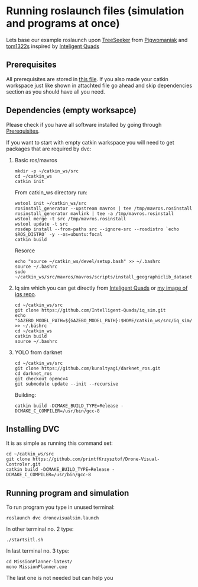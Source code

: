 # Running roslaunch files (simulation and programs at once)

Lets base our example roslaunch upon [TreeSeeker](https://github.com/Pigwomaniak/tree_seeker) from [Pigwomaniak](https://github.com/Pigwomaniak) and [tom1322s](https://github.com/tom1322s) inspired by [Inteligent Quads](https://github.com/Intelligent-Quads)

  

## Prerequisites

All prerequisites are stored in [this file](prerequisites.md).
If you also made your catkin workspace just like shown in attachted file go ahead and skip dependencies section as you should have all you need.

## Dependencies (empty worksapce)

Please check if you have all software installed by going through [Prerequisites](#prerequisites).

If you want to start with empty catkin warkspace you will need to get packages that are required by dvc:
1. Basic ros/mavros  
    
    ```
    mkdir -p ~/catkin_ws/src
    cd ~/catkin_ws
    catkin init
    ```

    From catkin_ws directory run:

    ```
    wstool init ~/catkin_ws/src
    rosinstall_generator --upstream mavros | tee /tmp/mavros.rosinstall
    rosinstall_generator mavlink | tee -a /tmp/mavros.rosinstall
    wstool merge -t src /tmp/mavros.rosinstall
    wstool update -t src
    rosdep install --from-paths src --ignore-src --rosdistro `echo $ROS_DISTRO` -y --os=ubuntu:focal
    catkin build
    ```

    Resorce

    ```
    echo "source ~/catkin_ws/devel/setup.bash" >> ~/.bashrc
    source ~/.bashrc
    sudo ~/catkin_ws/src/mavros/mavros/scripts/install_geographiclib_datasets.sh
    ```
2. Iq sim which you can get directly from [Inteligent Quads](https://github.com/Intelligent-Quads) or [my image of iqs repo](notyet).
   
    ```
    cd ~/catkin_ws/src
    git clone https://github.com/Intelligent-Quads/iq_sim.git
    echo "GAZEBO_MODEL_PATH=${GAZEBO_MODEL_PATH}:$HOME/catkin_ws/src/iq_sim/models" >> ~/.bashrc
    cd ~/catkin_ws
    catkin build
    source ~/.bashrc
    ```
3. YOLO from darknet
    ```
    cd ~/catkin_ws/src
    git clone https://github.com/kunaltyagi/darknet_ros.git
    cd darknet_ros
    git checkout opencv4
    git submodule update --init --recursive
    ```
    Building:
    ```
    catkin build -DCMAKE_BUILD_TYPE=Release -DCMAKE_C_COMPILER=/usr/bin/gcc-8
    ```


## Installing DVC

It is as simple as running this command set:

```
cd ~/catkin_ws/src
git clone https://github.com/printfKrzysztof/Drone-Visual-Controler.git
catkin build -DCMAKE_BUILD_TYPE=Release -DCMAKE_C_COMPILER=/usr/bin/gcc-8
```

## Running program and simulation

To run program you type in unused terminal:

```
roslaunch dvc dronevisualsim.launch
```

In other terminal no. 2 type:
```
./startsitl.sh
```
In last terminal no. 3 type:

```
cd MissionPlanner-latest/
mono MissionPlanner.exe
```
The last one is not needed but can help you 

